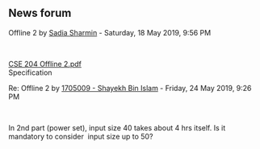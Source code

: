 <h2>News forum</h2><a href="https://moodle.cse.buet.ac.bd/user/view.php?id=1309&course=429"></a>
Offline 2
by <a href="https://moodle.cse.buet.ac.bd/user/view.php?id=1309&course=429">Sadia Sharmin</a> - Saturday, 18 May 2019, 9:56 PM


 

<a href="file%5CCSE%20204%20Offline%202.pdf"></a> <a href="file%5CCSE%20204%20Offline%202.pdf">CSE 204 Offline 2.pdf</a><br />
Specification





<a href="https://moodle.cse.buet.ac.bd/user/view.php?id=1490&course=429"></a>
Re: Offline 2
by <a href="https://moodle.cse.buet.ac.bd/user/view.php?id=1490&course=429">1705009 - Shayekh Bin Islam</a> - Friday, 24 May 2019, 9:26 PM


 

In 2nd part (power set), input size 40 takes about 4 hrs itself. Is it mandatory to consider  input size up to 50?<br />








